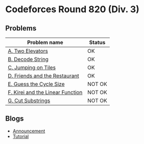 # Codeforces Round 820 (Div. 3)

## Problems

|Problem name|Status|
|------------|---------|
| [A. Two Elevators](problems/A._Two_Elevators.md)|OK|
| [B. Decode String](problems/B._Decode_String.md)|OK|
| [C. Jumping on Tiles](problems/C._Jumping_on_Tiles.md)|OK|
| [D. Friends and the Restaurant](problems/D._Friends_and_the_Restaurant.md)|OK|
| [E. Guess the Cycle Size](problems/E._Guess_the_Cycle_Size.md)|NOT OK|
| [F. Kirei and the Linear Function](problems/F._Kirei_and_the_Linear_Function.md)|NOT OK|
| [G. Cut Substrings](problems/G._Cut_Substrings.md)|NOT OK|
## Blogs

- [Announcement](blogs/Announcement.md)
- [Tutorial](blogs/Tutorial.md)
